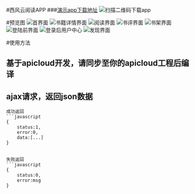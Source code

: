 #西风云阅读APP
###[演示app下载地址](http://demo.jameson512.com/xifeng/0.6.60.apk)
![扫描二维码下载app](http://demo.jameson512.com/xifeng/adv1.png)

#预览图
![首界面](http://demo.jameson512.com/xifeng/1.png "首界面")
![书籍详情界面](http://demo.jameson512.com/xifeng/2.png "书籍详情界面")
![阅读界面](http://demo.jameson512.com/xifeng/3.png "阅读界面")
![书评界面](http://demo.jameson512.com/xifeng/3-2.png "书评界面")
![书架界面](http://demo.jameson512.com/xifeng/4.png "书架界面")
![登陆前界面](http://demo.jameson512.com/xifeng/5.png "登陆前界面")
![登录后用户中心](http://demo.jameson512.com/xifeng/6.png "登录后用户中心")
![发现界面](http://demo.jameson512.com/xifeng/7.png "发现界面")

#使用方法

基于apicloud开发，请同步至你的apicloud工程后编译
-------------------------------------------
ajax请求，返回json数据
-------------------------------------------

	成功返回 
	```javascript
	{
		status:1,
		error:0,
		data:[...]
	}


	失败返回
	```javascript
	{
		status:0,
		error:msg
	}
